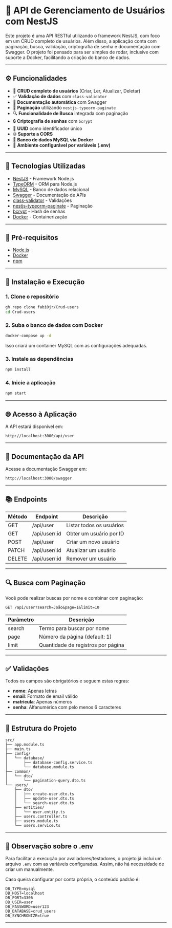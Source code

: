 # 🚀 API de Gerenciamento de Usuários com NestJS

Este projeto é uma API RESTful utilizando o framework NestJS, com foco em um CRUD completo de usuários. Além disso, a aplicação conta com paginação, busca, validação, criptografia de senha e documentação com Swagger. O projeto foi pensado para ser simples de rodar, inclusive com suporte a Docker, facilitando a criação do banco de dados.

---

## ⚙️ Funcionalidades

- 🔐 **CRUD completo de usuários** (Criar, Ler, Atualizar, Deletar)
- ✅ **Validação de dados** com `class-validator`
- 🧾 **Documentação automática** com Swagger
- 📄 **Paginação** utilizando `nestjs-typeorm-paginate`
- 🔍 **Funcionalidade de Busca** integrada com paginação
- 🔒 **Criptografia de senhas** com `bcrypt`
- 🧩 **UUID** como identificador único
- 🌐 **Suporte a CORS**
- 🐳 **Banco de dados MySQL via Docker**
- 🌱 **Ambiente configurável por variáveis (.env)**

---

## 🧰 Tecnologias Utilizadas

- [NestJS](https://nestjs.com/) - Framework Node.js
- [TypeORM](https://typeorm.io/) - ORM para Node.js
- [MySQL](https://www.mysql.com/) - Banco de dados relacional
- [Swagger](https://swagger.io/) - Documentação de APIs
- [class-validator](https://github.com/typestack/class-validator) - Validações
- [nestjs-typeorm-paginate](https://www.npmjs.com/package/nestjs-typeorm-paginate) - Paginação
- [bcrypt](https://www.npmjs.com/package/bcrypt) - Hash de senhas
- [Docker](https://www.docker.com/) - Containerização

---

## 🧪 Pré-requisitos

- [Node.js](https://nodejs.org/)
- [Docker](https://docs.docker.com/compose/)
- [npm](https://www.npmjs.com/)

---

## 🚀 Instalação e Execução

### 1. Clone o repositório

```bash
gh repo clone fabi0jr/Crud-users
cd Crud-users
```

### 2. Suba o banco de dados com Docker

```bash
docker-compose up -d
```

Isso criará um container MySQL com as configurações adequadas.

### 3. Instale as dependências

```bash
npm install
```

### 4. Inicie a aplicação

```bash
npm start
```

---

## 🌐 Acesso à Aplicação

A API estará disponível em:

```
http://localhost:3000/api/user
```

---

## 🧾 Documentação da API

Acesse a documentação Swagger em:

```
http://localhost:3000/swagger
```

---

## 📚 Endpoints

| Método | Endpoint                   | Descrição                    |
|--------|----------------------------|------------------------------|
| GET    | /api/user                  | Listar todos os usuários     |
| GET    | /api/user/:id              | Obter um usuário por ID      |
| POST   | /api/user                  | Criar um novo usuário        |
| PATCH  | /api/user/:id              | Atualizar um usuário         |
| DELETE | /api/user/:id              | Remover um usuário           |

---

## 🔍 Busca com Paginação

Você pode realizar buscas por nome e combinar com paginação:

```http
GET /api/user?search=João&page=1&limit=10
```

| Parâmetro | Descrição                             |
|-----------|----------------------------------------|
| search    | Termo para buscar por nome             |
| page      | Número da página (default: 1)          |
| limit     | Quantidade de registros por página     |

---

## ✅ Validações

Todos os campos são obrigatórios e seguem estas regras:

- **nome**: Apenas letras
- **email**: Formato de email válido
- **matricula**: Apenas números
- **senha**: Alfanumérica com pelo menos 6 caracteres

---

## 📁 Estrutura do Projeto

```
src/
├── app.module.ts
├── main.ts
├── config/
│   └── database/
│       ├── database-config.service.ts
│       └── database.module.ts
├── common/
│   └── dto/
│       └── pagination-query.dto.ts
└── users/
    ├── dto/
    │   ├── create-user.dto.ts
    │   ├── update-user.dto.ts
    │   └── search-user.dto.ts
    ├── entities/
    │   └── user.entity.ts
    ├── users.controller.ts
    ├── users.module.ts
    └── users.service.ts
```

---

## 📝 Observação sobre o .env

Para facilitar a execução por avaliadores/testadores, o projeto já inclui um arquivo `.env` com as variáveis configuradas. Assim, não há necessidade de criar um manualmente.

Caso queira configurar por conta própria, o conteúdo padrão é:

```env
DB_TYPE=mysql
DB_HOST=localhost
DB_PORT=3306
DB_USER=user
DB_PASSWORD=user123
DB_DATABASE=crud_users
DB_SYNCHRONIZE=true
```

---